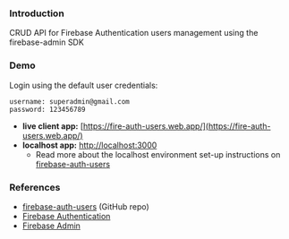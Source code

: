 ### Introduction

CRUD API for Firebase Authentication users management using the firebase-admin SDK

### Demo

<p>Login using the default user credentials:</p>

```
username: superadmin@gmail.com
password: 123456789
```

- **live client app:** [https://fire-auth-users.web.app/](https://fire-auth-users.web.app/)
- **localhost app:** [http://localhost:3000](http://localhost:3000)
   - Read more about the localhost environment set-up instructions on [firebase-auth-users](https://github.com/ciatph/firebase-users-admin)

### References

- [firebase-auth-users](https://github.com/ciatph/firebase-users-admin) (GitHub repo)
- [Firebase Authentication](https://firebase.google.com/docs/auth)
- [Firebase Admin](https://firebase.google.com/docs/admin/setup)

